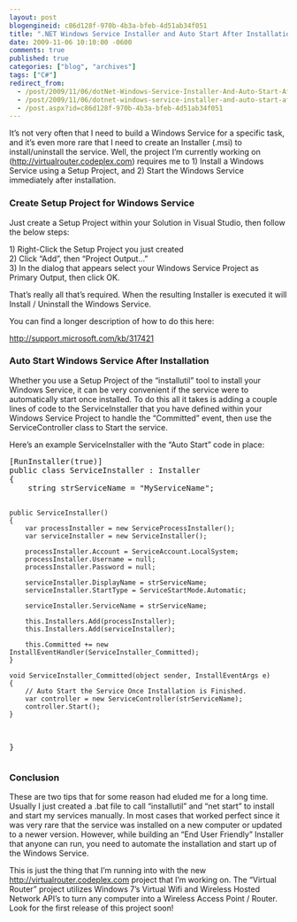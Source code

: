 ```yaml
---
layout: post
blogengineid: c86d128f-970b-4b3a-bfeb-4d51ab34f051
title: ".NET Windows Service Installer and Auto Start After Installation"
date: 2009-11-06 10:10:00 -0600
comments: true
published: true
categories: ["blog", "archives"]
tags: ["C#"]
redirect_from: 
  - /post/2009/11/06/dotNet-Windows-Service-Installer-And-Auto-Start-After-Installation
  - /post/2009/11/06/dotnet-windows-service-installer-and-auto-start-after-installation
  - /post.aspx?id=c86d128f-970b-4b3a-bfeb-4d51ab34f051
---
```

<!-- more -->
<p>It&rsquo;s not very often that I need to build a Windows Service for a specific task, and it&rsquo;s even more rare that I need to create an Installer (.msi) to install/uninstall the service. Well, the project I&rsquo;m currently working on (<a href="http://virtualrouter.codeplex.com">http://virtualrouter.codeplex.com</a>) requires me to 1) Install a Windows Service using a Setup Project, and 2) Start the Windows Service immediately after installation.</p>
<h3>Create Setup Project for Windows Service</h3>
<p>Just create a Setup Project within your Solution in Visual Studio, then follow the below steps:</p>
<p>1) Right-Click the Setup Project you just created <br />2) Click &ldquo;Add&rdquo;, then &ldquo;Project Output&hellip;&rdquo; <br />3) In the dialog that appears select your Windows Service Project as Primary Output, then click OK.</p>
<p>That&rsquo;s really all that&rsquo;s required. When the resulting Installer is executed it will Install / Uninstall the Windows Service.</p>
<p>You can find a longer description of how to do this here:</p>
<p><a title="http://support.microsoft.com/kb/317421" href="http://support.microsoft.com/kb/317421">http://support.microsoft.com/kb/317421</a></p>
<h3>Auto Start Windows Service After Installation</h3>
<p>Whether you use a Setup Project of the &ldquo;installutil&rdquo; tool to install your Windows Service, it can be very convenient if the service were to automatically start once installed. To do this all it takes is adding a couple lines of code to the ServiceInstaller that you have defined within your Windows Service Project to handle the &ldquo;Committed&rdquo; event, then use the ServiceController class to Start the service.</p>
<p>Here&rsquo;s an example ServiceInstaller with the &ldquo;Auto Start&rdquo; code in place:</p>
<pre class="brush: c-sharp; first-line: 1; tab-size: 4; toolbar: false; ">[RunInstaller(true)]
public class ServiceInstaller : Installer
{
    string strServiceName = "MyServiceName";

    public ServiceInstaller()
    {
        var processInstaller = new ServiceProcessInstaller();
        var serviceInstaller = new ServiceInstaller();

        processInstaller.Account = ServiceAccount.LocalSystem;
        processInstaller.Username = null;
        processInstaller.Password = null;

        serviceInstaller.DisplayName = strServiceName;
        serviceInstaller.StartType = ServiceStartMode.Automatic;

        serviceInstaller.ServiceName = strServiceName;

        this.Installers.Add(processInstaller);
        this.Installers.Add(serviceInstaller);

        this.Committed += new InstallEventHandler(ServiceInstaller_Committed);
    }

    void ServiceInstaller_Committed(object sender, InstallEventArgs e)
    {
        // Auto Start the Service Once Installation is Finished.
        var controller = new ServiceController(strServiceName);
        controller.Start();
    }
}</pre>
<h3>Conclusion</h3>
<p>These are two tips that for some reason had eluded me for a long time. Usually I just created a .bat file to call &ldquo;installutil&rdquo; and &ldquo;net start&rdquo; to install and start my services manually. In most cases that worked perfect since it was very rare that the service was installed on a new computer or updated to a newer version. However, while building an &ldquo;End User Friendly&rdquo; Installer that anyone can run, you need to automate the installation and start up of the Windows Service.</p>
<p>This is just the thing that I&rsquo;m running into with the new <a href="http://virtualrouter.codeplex.com">http://virtualrouter.codeplex.com</a> project that I&rsquo;m working on. The &ldquo;Virtual Router&rdquo; project utilizes Windows 7&rsquo;s Virtual Wifi and Wireless Hosted Network API&rsquo;s to turn any computer into a Wireless Access Point / Router. Look for the first release of this project soon!</p>

